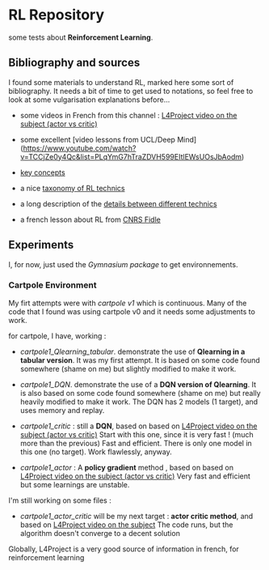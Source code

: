 # RL Repository

some tests about **Reinforcement Learning**.

## Bibliography and sources
I found some materials to understand RL, marked here some sort of bibliography.
It needs a bit of time to get used to notations, so feel free to look at some vulgarisation explanations before...

- some videos in French from this channel : [L4Project video on the subject (actor vs critic)](https://www.youtube.com/watch?v=LtRAgxRb5eQ)
- some excellent [video lessons from UCL/Deep Mind]
(https://www.youtube.com/watch?v=TCCjZe0y4Qc&list=PLqYmG7hTraZDVH599EItlEWsUOsJbAodm)
- [key concepts](https://spinningup.openai.com/en/latest/spinningup/rl_intro.html)
- a nice [taxonomy of RL technics](https://spinningup.openai.com/en/latest/spinningup/rl_intro2.html#a-taxonomy-of-rl-algorithms)
- a long description of the [details between different technics](https://lilianweng.github.io/posts/2018-02-19-rl-overview/)

- a french lesson about RL from [CNRS Fidle](https://www.youtube.com/watch?v=8gakDXPHC8c)

## Experiments

I, for now, just used the *Gymnasium package* to get environnements.

### Cartpole Environment

My firt attempts were with *cartpole v1* which is continuous.
Many of the code that I found was using cartpole v0 and it needs some adjustments
to work.

for cartpole, I have, working :

- *cartpole1_Qlearning_tabular*. demonstrate the use of **Qlearning in a tabular version**. It was my first attempt. It is based on some code found somewhere (shame on me) but slightly modified to make it work.

- *cartpole1_DQN*. demonstrate the use of a **DQN version of Qlearning**. It is also based on some code found somewhere (shame on me) but really heavily modified to make it work. The DQN has 2 models (1 target), and uses memory and replay.

- *cartpole1_critic* : still a **DQN**, based on based on [L4Project video on the subject (actor vs critic)](https://www.youtube.com/watch?v=LtRAgxRb5eQ)
Start with this one, since it is very fast ! (much more than the previous)
Fast and efficient. There is only one model in this one (no target). Work flawlessly, anyway.

- *cartpole1_actor* : A **policy gradient** method , based on based on [L4Project video on the subject (actor vs critic)](https://www.youtube.com/watch?v=LtRAgxRb5eQ)
Very fast and efficient but some learnings are unstable.

I'm still working on some files :

- *cartpole1_actor_critic* will be my next target : **actor critic method**, and based on [L4Project video on the subject](https://www.youtube.com/watch?v=1okjkEMP79c&t=217s) 
The code runs, but the algorithm doesn't converge to a decent solution

Globally, L4Project is a very good source of information in french, for reinforcement learning